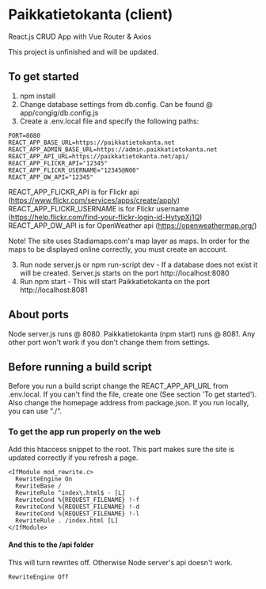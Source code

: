 # Paikkatietokanta (client)
React.js CRUD App with Vue Router & Axios

This project is unfinished and will be updated. 

## To get started
1. npm install
2. Change database settings from db.config. Can be found @ app/congig/db.config.js
3. Create a .env.local file and specify the following paths:
```
PORT=8080
REACT_APP_BASE_URL=https://paikkatietokanta.net
REACT_APP_ADMIN_BASE_URL=https://admin.paikkatietokanta.net
REACT_APP_API_URL=https://paikkatietokanta.net/api/
REACT_APP_FLICKR_API="12345"
REACT_APP_FLICKR_USERNAME="12345@N00"
REACT_APP_OW_API="12345"
```

REACT_APP_FLICKR_API is for Flickr api (https://www.flickr.com/services/apps/create/apply) 
REACT_APP_FLICKR_USERNAME is for Flickr username (https://help.flickr.com/find-your-flickr-login-id-HytypXj1Q)
REACT_APP_OW_API is for OpenWeather api (https://openweathermap.org/)

Note! The site uses Stadiamaps.com's map layer as maps. In order for the maps to be displayed online correctly, you must create an account.

3. Run node server.js or npm run-script dev - If a database does not exist it will be created. Server.js starts on the port http://localhost:8080
4. Run npm start - This will start Paikkatietokanta on the port http://localhost:8081

## About ports  
Node server.js runs @ 8080. 
Paikkatietokanta (npm start) runs @ 8081.
Any other port won't work if you don't change them from settings.

## Before running a build script
Before you run a build script change the REACT_APP_API_URL from .env.local. If you can't find the file, create one (See section 'To get started').
Also change the homepage address from package.json. If you run locally, you can use "./".

### To get the app run properly on the web
Add this htaccess snippet to the root.
This part makes sure the site is updated correctly if you refresh a page.

```
<IfModule mod_rewrite.c>
  RewriteEngine On
  RewriteBase /
  RewriteRule ^index\.html$ - [L]
  RewriteCond %{REQUEST_FILENAME} !-f
  RewriteCond %{REQUEST_FILENAME} !-d
  RewriteCond %{REQUEST_FILENAME} !-l
  RewriteRule . /index.html [L]
</IfModule> 
```

#### And this to the /api folder
This will turn rewrites off. Otherwise Node server's api doesn't work.

```
RewriteEngine Off
```